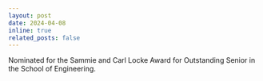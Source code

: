 ```yaml
---
layout: post
date: 2024-04-08
inline: true
related_posts: false
---
```


Nominated for the Sammie and Carl Locke Award for Outstanding Senior in the School of Engineering.